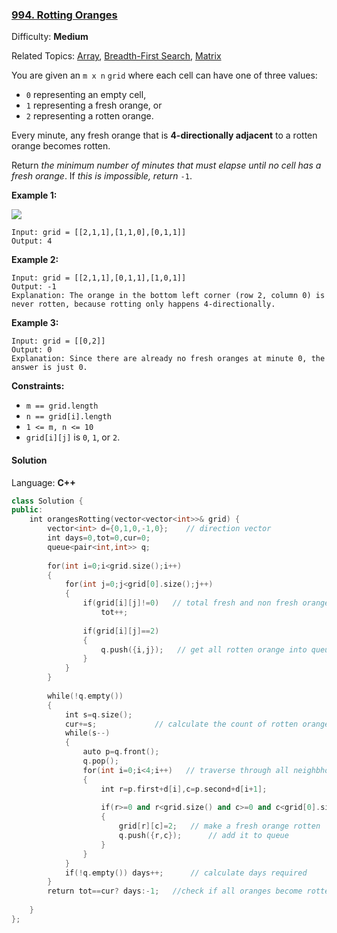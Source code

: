 ### [994\. Rotting Oranges](https://leetcode.com/problems/rotting-oranges/)

Difficulty: **Medium**  

Related Topics: [Array](https://leetcode.com/tag/array/), [Breadth-First Search](https://leetcode.com/tag/breadth-first-search/), [Matrix](https://leetcode.com/tag/matrix/)


You are given an `m x n` `grid` where each cell can have one of three values:

*   `0` representing an empty cell,
*   `1` representing a fresh orange, or
*   `2` representing a rotten orange.

Every minute, any fresh orange that is **4-directionally adjacent** to a rotten orange becomes rotten.

Return _the minimum number of minutes that must elapse until no cell has a fresh orange_. If _this is impossible, return_ `-1`.

**Example 1:**

![](https://assets.leetcode.com/uploads/2019/02/16/oranges.png)

```
Input: grid = [[2,1,1],[1,1,0],[0,1,1]]
Output: 4
```

**Example 2:**

```
Input: grid = [[2,1,1],[0,1,1],[1,0,1]]
Output: -1
Explanation: The orange in the bottom left corner (row 2, column 0) is never rotten, because rotting only happens 4-directionally.
```

**Example 3:**

```
Input: grid = [[0,2]]
Output: 0
Explanation: Since there are already no fresh oranges at minute 0, the answer is just 0.
```

**Constraints:**

*   `m == grid.length`
*   `n == grid[i].length`
*   `1 <= m, n <= 10`
*   `grid[i][j]` is `0`, `1`, or `2`.


#### Solution

Language: **C++**

```c++
class Solution {
public:
    int orangesRotting(vector<vector<int>>& grid) {
        vector<int> d={0,1,0,-1,0};    // direction vector
        int days=0,tot=0,cur=0;
        queue<pair<int,int>> q;
        
        for(int i=0;i<grid.size();i++)
        {
            for(int j=0;j<grid[0].size();j++)
            {
                if(grid[i][j]!=0)   // total fresh and non fresh orange
                    tot++;
                
                if(grid[i][j]==2)
                {
                    q.push({i,j});   // get all rotten orange into queue
                }
            }
        }
        
        while(!q.empty())
        {
            int s=q.size();    
            cur+=s;             // calculate the count of rotten oranges
            while(s--)
            {
                auto p=q.front();
                q.pop();
                for(int i=0;i<4;i++)   // traverse through all neighbhour
                {
                    int r=p.first+d[i],c=p.second+d[i+1];
                    
                    if(r>=0 and r<grid.size() and c>=0 and c<grid[0].size() and grid[r][c]==1)
                    {
                        grid[r][c]=2;   // make a fresh orange rotten 
                        q.push({r,c});      // add it to queue
                    }
                }
            }
            if(!q.empty()) days++;      // calculate days required
        }   
        return tot==cur? days:-1;   //check if all oranges become rotten or not
            
    }
};
```
